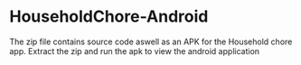 # HouseholdChore-Android

The zip file contains source code aswell as an APK for the Household chore app. 
Extract the zip and run the apk to view the android application
